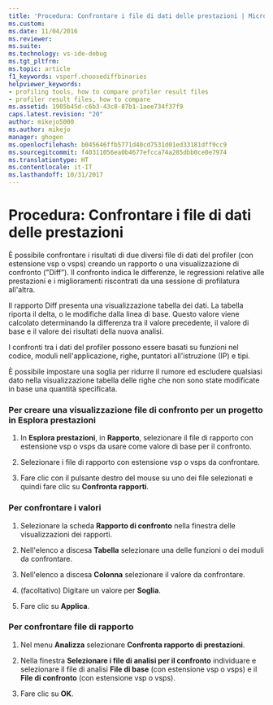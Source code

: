 ```yaml
---
title: 'Procedura: Confrontare i file di dati delle prestazioni | Microsoft Docs'
ms.custom: 
ms.date: 11/04/2016
ms.reviewer: 
ms.suite: 
ms.technology: vs-ide-debug
ms.tgt_pltfrm: 
ms.topic: article
f1_keywords: vsperf.choosediffbinaries
helpviewer_keywords:
- profiling tools, how to compare profiler result files
- profiler result files, how to compare
ms.assetid: 1905b45d-c6b3-43c8-87b1-1aee734f37f9
caps.latest.revision: "20"
author: mikejo5000
ms.author: mikejo
manager: ghogen
ms.openlocfilehash: b045646ffb5771d40cd7531d01ed33181dff9cc9
ms.sourcegitcommit: f40311056ea0b4677efcca74a285dbb0ce0e7974
ms.translationtype: HT
ms.contentlocale: it-IT
ms.lasthandoff: 10/31/2017
---
```

# <a name="how-to-compare-performance-data-files"></a>Procedura: Confrontare i file di dati delle prestazioni
È possibile confrontare i risultati di due diversi file di dati del profiler (con estensione vsp o vsps) creando un rapporto o una visualizzazione di confronto ("Diff"). Il confronto indica le differenze, le regressioni relative alle prestazioni e i miglioramenti riscontrati da una sessione di profilatura all'altra.  
  
 Il rapporto Diff presenta una visualizzazione tabella dei dati. La tabella riporta il delta, o le modifiche dalla linea di base. Questo valore viene calcolato determinando la differenza tra il valore precedente, il valore di base e il valore dei risultati della nuova analisi.  
  
 I confronti tra i dati del profiler possono essere basati su funzioni nel codice, moduli nell'applicazione, righe, puntatori all'istruzione (IP) e tipi.  
  
 È possibile impostare una soglia per ridurre il rumore ed escludere qualsiasi dato nella visualizzazione tabella delle righe che non sono state modificate in base una quantità specificata.  
  
### <a name="to-create-comparison-file-view-for-a-project-in-performance-explorer"></a>Per creare una visualizzazione file di confronto per un progetto in Esplora prestazioni  
  
1.  In **Esplora prestazioni**, in **Rapporto**, selezionare il file di rapporto con estensione vsp o vsps da usare come valore di base per il confronto.  
  
2.  Selezionare i file di rapporto con estensione vsp o vsps da confrontare.  
  
3.  Fare clic con il pulsante destro del mouse su uno dei file selezionati e quindi fare clic su **Confronta rapporti**.  
  
### <a name="to-compare-values"></a>Per confrontare i valori  
  
1.  Selezionare la scheda **Rapporto di confronto** nella finestra delle visualizzazioni dei rapporti.  
  
2.  Nell'elenco a discesa **Tabella** selezionare una delle funzioni o dei moduli da confrontare.  
  
3.  Nell'elenco a discesa **Colonna** selezionare il valore da confrontare.  
  
4.  (facoltativo) Digitare un valore per **Soglia**.  
  
5.  Fare clic su **Applica**.  
  
### <a name="to-compare-report-files"></a>Per confrontare file di rapporto  
  
1.  Nel menu **Analizza** selezionare **Confronta rapporto di prestazioni**.  
  
2.  Nella finestra **Selezionare i file di analisi per il confronto** individuare e selezionare il file di analisi **File di base** (con estensione vsp o vsps) e il **File di confronto** (con estensione vsp o vsps).  
  
3.  Fare clic su **OK**.